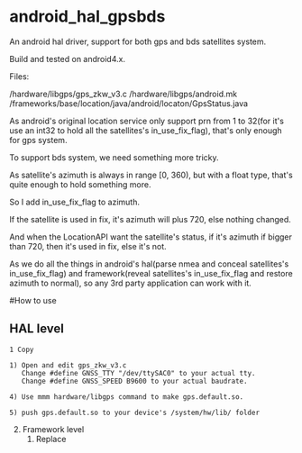 # android_hal_gpsbds
An android hal driver, support for both gps and bds satellites system.

Build and tested on android4.x.

Files:

/hardware/libgps/gps_zkw_v3.c
/hardware/libgps/android.mk
/frameworks/base/location/java/android/locaton/GpsStatus.java

As android's original location service only support prn from 1 to 32(for it's use an int32 to hold all the satellites's in_use_fix_flag), that's only enough for gps system. 

To support bds system, we need something more tricky.

As satellite's azimuth is always in range [0, 360), but with a float type, that's quite enough to hold something more.

So I add in_use_fix_flag to azimuth.

If the satellite is used in fix, it's azimuth will plus 720, else nothing changed.

And when the LocationAPI want the satellite's status, if it's azimuth if bigger than 720, then it's used in fix, else it's not. 

As we do all the things in android's hal(parse nmea and conceal satellites's in_use_fix_flag) and framework(reveal satellites's in_use_fix_flag and restore azimuth to normal), so any 3rd party application can work with it.

#How to use
## HAL level

    1 Copy 

    1) Open and edit gps_zkw_v3.c
       Change #define GNSS_TTY "/dev/ttySAC0" to your actual tty.
       Change #define GNSS_SPEED B9600 to your actual baudrate.

    4) Use mmm hardware/libgps command to make gps.default.so.

    5) push gps.default.so to your device's /system/hw/lib/ folder
2. Framework level
    1) Replace
